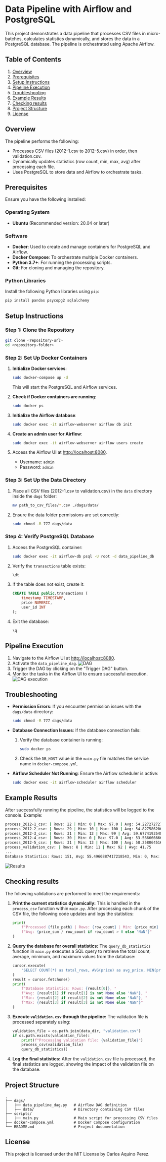 
# Data Pipeline with Airflow and PostgreSQL

This project demonstrates a data pipeline that processes CSV files in micro-batches, calculates statistics dynamically, and stores the data in a PostgreSQL database. The pipeline is orchestrated using Apache Airflow.

## Table of Contents
1. [Overview](#overview)
2. [Prerequisites](#prerequisites)
3. [Setup Instructions](#setup-instructions)
4. [Pipeline Execution](#pipeline-execution)
5. [Troubleshooting](#troubleshooting)
6. [Example Results](#example-results)
7. [Checking results](#checking-results)
8. [Project Structure](#project-structure)
9. [License](#license)

## Overview
The pipeline performs the following:
- Processes CSV files (2012-1.csv to 2012-5.csv) in order, then validation.csv.
- Dynamically updates statistics (row count, min, max, avg) after processing each file.
- Uses PostgreSQL to store data and Airflow to orchestrate tasks.

## Prerequisites
Ensure you have the following installed:

### Operating System
- **Ubuntu** (Recommended version: 20.04 or later)

### Software
- **Docker**: Used to create and manage containers for PostgreSQL and Airflow.
- **Docker Compose**: To orchestrate multiple Docker containers.
- **Python 3.7+**: For running the processing scripts.
- **Git**: For cloning and managing the repository.

### Python Libraries
Install the following Python libraries using `pip`:
```bash
pip install pandas psycopg2 sqlalchemy
```

## Setup Instructions

### Step 1: Clone the Repository
```bash
git clone <repository-url>
cd <repository-folder>
```

### Step 2: Set Up Docker Containers
1. **Initialize Docker services**:
   ```bash
   sudo docker-compose up -d
   ```
   This will start the PostgreSQL and Airflow services.

2. **Check if Docker containers are running**:
   ```bash
   sudo docker ps
   ```

3. **Initialize the Airflow database**:
   ```bash
   sudo docker exec -it airflow-webserver airflow db init
   ```

4. **Create an admin user for Airflow**:
   ```bash
   sudo docker exec -it airflow-webserver airflow users create        --username admin --firstname Admin --lastname User        --role Admin --email admin@example.com --password admin
   ```

5. Access the Airflow UI at [http://localhost:8080](http://localhost:8080).
   - Username: `admin`
   - Password: `admin`

### Step 3: Set Up the Data Directory
1. Place all CSV files (2012-1.csv to validation.csv) in the `data` directory inside the `dags` folder:
   ```bash
   mv path_to_csv_files/*.csv ./dags/data/
   ```

2. Ensure the data folder permissions are set correctly:
   ```bash
   sudo chmod -R 777 dags/data
   ```

### Step 4: Verify PostgreSQL Database
1. Access the PostgreSQL container:
   ```bash
   sudo docker exec -it airflow-db psql -U root -d data_pipeline_db
   ```

2. Verify the `transactions` table exists:
   ```sql
   \dt
   ```

3. If the table does not exist, create it:
   ```sql
   CREATE TABLE public.transactions (
       timestamp TIMESTAMP,
       price NUMERIC,
       user_id INT
   );
   ```

4. Exit the database:
   ```bash
   \q
   ```

## Pipeline Execution
1. Navigate to the Airflow UI at [http://localhost:8080](http://localhost:8080).
2. Activate the `data_pipeline_dag`.
![DAG](images/dag.png)
3. Trigger the DAG by clicking on the "Trigger DAG" button.
4. Monitor the tasks in the Airflow UI to ensure successful execution.
![DAG execution](images/execution.png)

## Troubleshooting
- **Permission Errors**:
  If you encounter permission issues with the `dags/data` directory:
  ```bash
  sudo chmod -R 777 dags/data
  ```

- **Database Connection Issues**:
  If the database connection fails:
  1. Verify the database container is running:
     ```bash
     sudo docker ps
     ```
  2. Check the `DB_HOST` value in the `main.py` file matches the service name in `docker-compose.yml`.

- **Airflow Scheduler Not Running**:
  Ensure the Airflow scheduler is active:
  ```bash
  sudo docker exec -it airflow-scheduler airflow scheduler
  ```

## Example Results
After successfully running the pipeline, the statistics will be logged to the console. Example:

```bash
process_2012-1_csv: | Rows: 22 | Min: 0 | Max: 97.0 | Avg: 54.22727272727273
process_2012-2_csv: | Rows: 29 | Min: 10 | Max: 100 | Avg: 54.827586206896555
process_2012-3_csv: | Rows: 31 | Min: 12 | Max: 99 | Avg: 59.67741935483871
process_2012-4_csv: | Rows: 30 | Min: 0 | Max: 97.0 | Avg: 53.56666666666667
process_2012-5_csv: | Rows: 31 | Min: 13 | Max: 100 | Avg: 58.25806451612903
process_validation_csv: | Rows: 8 | Min: 11 | Max: 92 | Avg: 41.75
...
Database Statistics: Rows: 151, Avg: 55.4966887417218543, Min: 0, Max: 100
```
![Results](images/graph.png)

## Checking results
The following validations are performed to meet the requirements:

1. **Print the current statistics dynamically:**
   This is handled in the `process_csv` function within `main.py`. After processing each chunk of the CSV file, the following code updates and logs the statistics:
   ```python
   print(
       f"Processed {file_path} | Rows: {row_count} | Min: {price_min} | Max: {price_max} | "
       f"Avg: {price_sum / row_count if row_count > 0 else 'NaN'}"
   )
   ```

2. **Query the database for overall statistics:**
   The `query_db_statistics` function in `main.py` executes a SQL query to retrieve the total count, average, minimum, and maximum values from the database:
   ```python
   cursor.execute(
       "SELECT COUNT(*) as total_rows, AVG(price) as avg_price, MIN(price) as min_price, MAX(price) as max_price FROM public.transactions"
   )
   result = cursor.fetchone()
   print(
       f"Database Statistics: Rows: {result[0]}, "
       f"Avg: {result[1] if result[1] is not None else 'NaN'}, "
       f"Min: {result[2] if result[2] is not None else 'NaN'}, "
       f"Max: {result[3] if result[3] is not None else 'NaN'}"
   )
   ```

3. **Execute `validation.csv` through the pipeline:**
   The validation file is processed separately using:
   ```python
   validation_file = os.path.join(data_dir, "validation.csv")
   if os.path.exists(validation_file):
       print(f"Processing validation file: {validation_file}")
       process_csv(validation_file)
       query_db_statistics()
   ```

4. **Log the final statistics:**
   After the `validation.csv` file is processed, the final statistics are logged, showing the impact of the validation file on the database.

## Project Structure
```
.
├── dags/
│   ├── data_pipeline_dag.py   # Airflow DAG definition
│   ├── data/                  # Directory containing CSV files
├── scripts/
│   ├── main.py                # Main script for processing CSV files
├── docker-compose.yml         # Docker Compose configuration
└── README.md                  # Project documentation
```

## License
This project is licensed under the MIT License by Carlos Aquino Perez.
